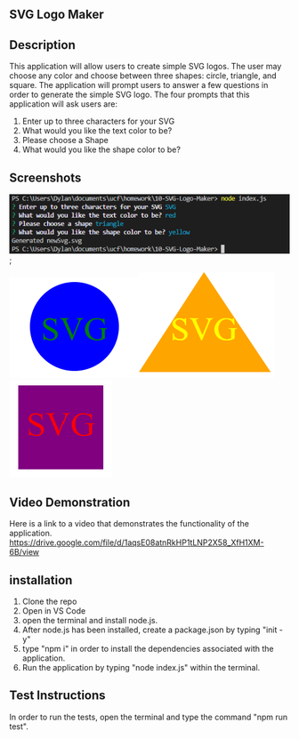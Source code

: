 ## SVG Logo Maker

## Description

This application will allow users to create simple SVG logos. The user may choose any color and choose between three shapes: circle, triangle, and square. The application will prompt users to answer a few questions in order to generate the simple SVG logo. The four prompts that this application will ask users are:

1. Enter up to three characters for your SVG
2. What would you like the text color to be?
3. Please choose a Shape
4. What would you like the shape color to be?

## Screenshots

![My Image](img/svg-screenshot.png);

![My Image](img/circle_example.png)![My Image](img/triangle_example.png)![My Image](img/square_example.png)

## Video Demonstration

Here is a link to a video that demonstrates the functionality of the application.
https://drive.google.com/file/d/1aqsE08atnRkHP1tLNP2X58_XfH1XM-6B/view

## installation

1. Clone the repo
2. Open in VS Code
3. open the terminal and install node.js.
4. After node.js has been installed, create a package.json by typing "init -y"
5. type "npm i" in order to install the dependencies associated with the application.
6. Run the application by typing "node index.js" within the terminal.

## Test Instructions

In order to run the tests, open the terminal and type the command "npm run test".
